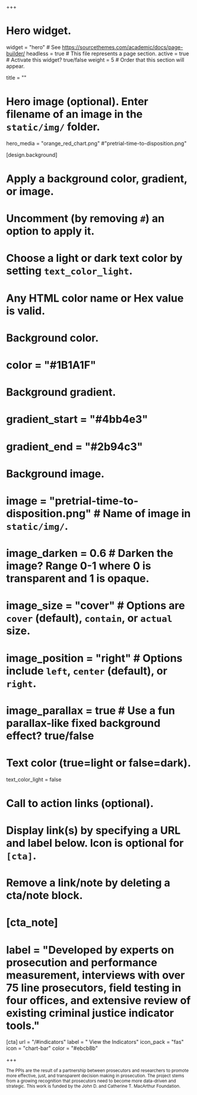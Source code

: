 +++
# Hero widget.
widget = "hero"  # See https://sourcethemes.com/academic/docs/page-builder/
headless = true  # This file represents a page section.
active = true  # Activate this widget? true/false
weight = 5  # Order that this section will appear.

title = ""

# Hero image (optional). Enter filename of an image in the `static/img/` folder.
hero_media = "orange_red_chart.png" #"pretrial-time-to-disposition.png"

[design.background]
  # Apply a background color, gradient, or image.
  #   Uncomment (by removing `#`) an option to apply it.
  #   Choose a light or dark text color by setting `text_color_light`.
  #   Any HTML color name or Hex value is valid.

  # Background color.
  # color = "#1B1A1F"
  
  # Background gradient.
  # gradient_start = "#4bb4e3"
  # gradient_end = "#2b94c3"
  
  # Background image.
  # image = "pretrial-time-to-disposition.png"  # Name of image in `static/img/`.
  # image_darken = 0.6  # Darken the image? Range 0-1 where 0 is transparent and 1 is opaque.
  # image_size = "cover"  #  Options are `cover` (default), `contain`, or `actual` size.
  # image_position = "right"  # Options include `left`, `center` (default), or `right`.
  # image_parallax = true  # Use a fun parallax-like fixed background effect? true/false
  
  # Text color (true=light or false=dark).
  text_color_light = false

# Call to action links (optional).
#   Display link(s) by specifying a URL and label below. Icon is optional for `[cta]`.
#   Remove a link/note by deleting a cta/note block.
# [cta_note]
#  label = "Developed by experts on prosecution and performance measurement, interviews with over 75 line prosecutors, field testing in four offices, and extensive review of existing criminal justice indicator tools."

  [cta]
    url = "/#indicators"
    label = " View the Indicators"
    icon_pack = "fas"
    icon = "chart-bar"
    color = "#ebcb8b"



+++

<small> <p> </p></small> 

<small> The PPIs are the result of a partnership between prosecutors and researchers to promote more effective, just, and transparent decision
making in prosecution. The project stems from a growing recognition that prosecutors need to become more data-driven and strategic. This work is funded by the John D. and Catherine T. MacArthur Foundation.</small> 
